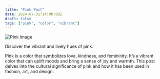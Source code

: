 ```yaml
---
title: "Pink Post"
date: 2024-07-31T14:00:00Z
draft: false
tags: ["pink", "color", "vibrant"]
---
```


![Pink Image](/images/pink.png)

Discover the vibrant and lively hues of pink.

<!--more-->

Pink is a color that symbolizes love, kindness, and femininity. It’s a vibrant color that can uplift moods and bring a sense of joy and warmth. This post delves into the cultural significance of pink and how it has been used in fashion, art, and design.
